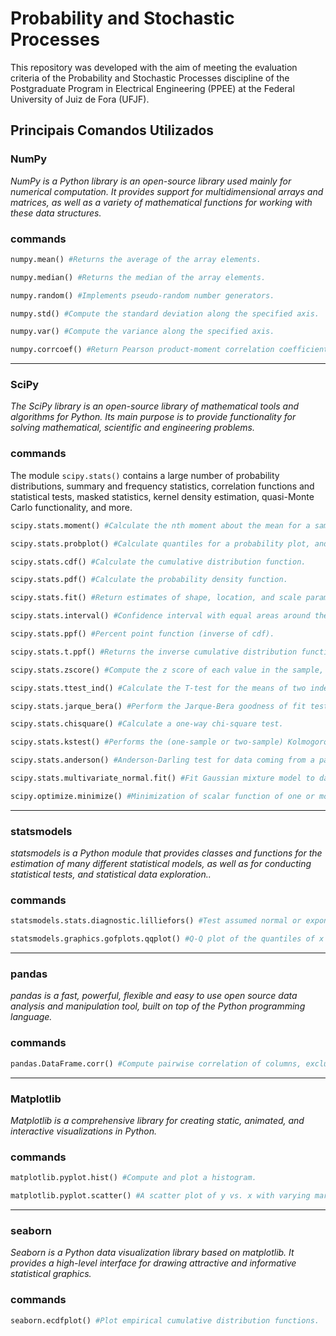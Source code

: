 # **Probability and Stochastic Processes**
This repository was developed with the aim of meeting the evaluation criteria of the Probability and Stochastic Processes discipline of the Postgraduate Program in Electrical Engineering (PPEE) at the Federal University of Juiz de Fora (UFJF).


## **Principais Comandos Utilizados**

### NumPy
*NumPy is a Python library is an open-source library used mainly for numerical computation. It provides support for multidimensional arrays and matrices, as well as a variety of mathematical functions for working with these data structures.*

### commands

~~~Python
numpy.mean() #Returns the average of the array elements. 
~~~
~~~Python
numpy.median() #Returns the median of the array elements.
~~~
~~~Python
numpy.random() #Implements pseudo-random number generators.
~~~
~~~Python
numpy.std() #Compute the standard deviation along the specified axis.
~~~
~~~Python
numpy.var() #Compute the variance along the specified axis.
~~~
~~~Python
numpy.corrcoef() #Return Pearson product-moment correlation coefficients.
~~~


---
### **SciPy**
*The SciPy library is an open-source library of mathematical tools and algorithms for Python. Its main purpose is to provide functionality for solving mathematical, scientific and engineering problems.*

### commands

The module `scipy.stats()` contains a large number of probability distributions, summary and frequency statistics, correlation functions and statistical tests, masked statistics, kernel density estimation, quasi-Monte Carlo functionality, and more.

~~~Python
scipy.stats.moment() #Calculate the nth moment about the mean for a sample.
~~~
~~~Python
scipy.stats.probplot() #Calculate quantiles for a probability plot, and optionally show the plot.
~~~
<!-- A função scipy.stats.probplot também é capaz de plotar o qqplot-->
~~~Python
scipy.stats.cdf() #Calculate the cumulative distribution function.
~~~
~~~Python
scipy.stats.pdf() #Calculate the probability density function.
~~~
~~~Python
scipy.stats.fit() #Return estimates of shape, location, and scale parameters from data. The default estimation method is Maximum Likelihood Estimation (MLE).
~~~
~~~Python
scipy.stats.interval() #Confidence interval with equal areas around the median.
~~~
~~~Python
scipy.stats.ppf() #Percent point function (inverse of cdf).
~~~
~~~Python
scipy.stats.t.ppf() #Returns the inverse cumulative distribution function of the Student's t distribution.
~~~
~~~Python
scipy.stats.zscore() #Compute the z score of each value in the sample, relative to the sample mean and standard deviation.
~~~
~~~Python
scipy.stats.ttest_ind() #Calculate the T-test for the means of two independent samples of scores.
~~~
~~~Python
scipy.stats.jarque_bera() #Perform the Jarque-Bera goodness of fit test on sample data.
~~~
~~~Python
scipy.stats.chisquare() #Calculate a one-way chi-square test.
~~~
~~~Python
scipy.stats.kstest() #Performs the (one-sample or two-sample) Kolmogorov-Smirnov test for goodness of fit.
~~~
~~~Python
scipy.stats.anderson() #Anderson-Darling test for data coming from a particular distribution.
~~~
~~~Python
scipy.stats.multivariate_normal.fit() #Fit Gaussian mixture model to data
~~~
~~~Python
scipy.optimize.minimize() #Minimization of scalar function of one or more variables.
~~~


---
### **statsmodels**
*statsmodels is a Python module that provides classes and functions for the estimation of many different statistical models, as well as for conducting statistical tests, and statistical data exploration..*

### commands
~~~Python
statsmodels.stats.diagnostic.lilliefors() #Test assumed normal or exponential distribution using Lilliefors’ test.
~~~
~~~Python
statsmodels.graphics.gofplots.qqplot() #Q-Q plot of the quantiles of x versus the quantiles/ppf of a distribution.
~~~


---
### **pandas**
*pandas is a fast, powerful, flexible and easy to use open source data analysis and manipulation tool, built on top of the Python programming language.*

### commands
~~~Python
pandas.DataFrame.corr() #Compute pairwise correlation of columns, excluding NA/null values.
~~~


---
### **Matplotlib**
*Matplotlib is a comprehensive library for creating static, animated, and interactive visualizations in Python.*

### commands

~~~Python
matplotlib.pyplot.hist() #Compute and plot a histogram. 
~~~
~~~Python
matplotlib.pyplot.scatter() #A scatter plot of y vs. x with varying marker size and/or color.
~~~


---
### **seaborn**
*Seaborn is a Python data visualization library based on matplotlib. It provides a high-level interface for drawing attractive and informative statistical graphics.*

### commands

~~~Python
seaborn.ecdfplot() #Plot empirical cumulative distribution functions.
~~~





